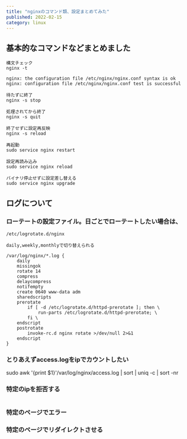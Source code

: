 ```yaml
---
title: "nginxのコマンド類、設定まとめてみた"
published: 2022-02-15
category: linux
---
```


## 基本的なコマンドなどまとめました

```
構文チェック
nginx -t

nginx: the configuration file /etc/nginx/nginx.conf syntax is ok
nginx: configuration file /etc/nginx/nginx.conf test is successful

待たずに終了
nginx -s stop

処理されてから終了
nginx -s quit

終了せずに設定再反映
nginx -s reload

再起動
sudo service nginx restart

設定再読み込み
sudo service nginx reload 

バイナリ停止せずに設定差し替える
sudo service nginx upgrade
```

## ログについて

### ローテートの設定ファイル。日ごとでローテートしたい場合は、

```
/etc/logrotate.d/nginx

daily,weekly,monthlyで切り替えられる

/var/log/nginx/*.log {
	daily
	missingok
	rotate 14
	compress
	delaycompress
	notifempty
	create 0640 www-data adm
	sharedscripts
	prerotate
		if [ -d /etc/logrotate.d/httpd-prerotate ]; then \
			run-parts /etc/logrotate.d/httpd-prerotate; \
		fi \
	endscript
	postrotate
		invoke-rc.d nginx rotate >/dev/null 2>&1
	endscript
}
```

### とりあえずaccess.logをipでカウントしたい
sudo awk '{print $1}'/var/log/nginx/access.log | sort | uniq -c | sort -nr

### 特定のipを拒否する
```
```

### 特定のページでエラー


### 特定のページでリダイレクトさせる
